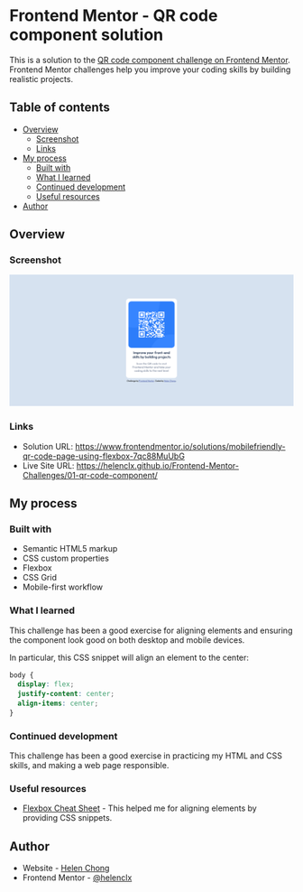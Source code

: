 # Frontend Mentor - QR code component solution

This is a solution to the [QR code component challenge on Frontend Mentor](https://www.frontendmentor.io/challenges/qr-code-component-iux_sIO_H). Frontend Mentor challenges help you improve your coding skills by building realistic projects. 

## Table of contents

- [Overview](#overview)
  - [Screenshot](#screenshot)
  - [Links](#links)
- [My process](#my-process)
  - [Built with](#built-with)
  - [What I learned](#what-i-learned)
  - [Continued development](#continued-development)
  - [Useful resources](#useful-resources)
- [Author](#author)

## Overview

### Screenshot

![](./screenshot.png)

### Links

- Solution URL: https://www.frontendmentor.io/solutions/mobilefriendly-qr-code-page-using-flexbox-7qc88MuUbG
- Live Site URL: https://helenclx.github.io/Frontend-Mentor-Challenges/01-qr-code-component/

## My process

### Built with

- Semantic HTML5 markup
- CSS custom properties
- Flexbox
- CSS Grid
- Mobile-first workflow

### What I learned

This challenge has been a good exercise for aligning elements and ensuring the component look good on both desktop and mobile devices.

In particular, this CSS snippet will align an element to the center:

```css
body {
  display: flex;
  justify-content: center;
  align-items: center;
}
```

### Continued development

This challenge has been a good exercise in practicing my HTML and CSS skills, and making a web page responsible.

### Useful resources

- [Flexbox Cheat Sheet](https://flexboxcheatsheet.com/) - This helped me for aligning elements by providing CSS snippets.

## Author

- Website - [Helen Chong](https://helenclx.github.io/)
- Frontend Mentor - [@helenclx](https://www.frontendmentor.io/profile/helenclx)